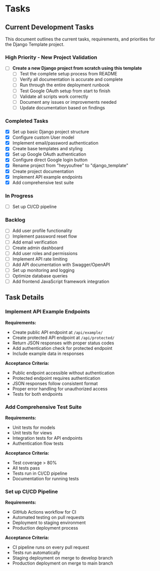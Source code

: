 # Tasks

## Current Development Tasks

This document outlines the current tasks, requirements, and priorities for the Django Template project.

### High Priority - New Project Validation

- [ ] **Create a new Django project from scratch using this template**
  - [ ] Test the complete setup process from README
  - [ ] Verify all documentation is accurate and complete
  - [ ] Run through the entire deployment runbook
  - [ ] Test Google OAuth setup from start to finish
  - [ ] Validate all scripts work correctly
  - [ ] Document any issues or improvements needed
  - [ ] Update documentation based on findings

### Completed Tasks

- [x] Set up basic Django project structure
- [x] Configure custom User model
- [x] Implement email/password authentication
- [x] Create base templates and styling
- [x] Set up Google OAuth authentication
- [x] Configure direct Google login button
- [x] Rename project from "heyyoufree" to "django_template"
- [x] Create project documentation
- [x] Implement API example endpoints
- [x] Add comprehensive test suite

### In Progress

- [ ] Set up CI/CD pipeline

### Backlog

- [ ] Add user profile functionality
- [ ] Implement password reset flow
- [ ] Add email verification
- [ ] Create admin dashboard
- [ ] Add user roles and permissions
- [ ] Implement API rate limiting
- [ ] Add API documentation with Swagger/OpenAPI
- [ ] Set up monitoring and logging
- [ ] Optimize database queries
- [ ] Add frontend JavaScript framework integration

## Task Details

### Implement API Example Endpoints

**Requirements:**
- Create public API endpoint at `/api/example/`
- Create protected API endpoint at `/api/protected/`
- Return JSON responses with proper status codes
- Add authentication check for protected endpoint
- Include example data in responses

**Acceptance Criteria:**
- Public endpoint accessible without authentication
- Protected endpoint requires authentication
- JSON responses follow consistent format
- Proper error handling for unauthorized access
- Tests for both endpoints

### Add Comprehensive Test Suite

**Requirements:**
- Unit tests for models
- Unit tests for views
- Integration tests for API endpoints
- Authentication flow tests

**Acceptance Criteria:**
- Test coverage > 80%
- All tests pass
- Tests run in CI/CD pipeline
- Documentation for running tests

### Set up CI/CD Pipeline

**Requirements:**
- GitHub Actions workflow for CI
- Automated testing on pull requests
- Deployment to staging environment
- Production deployment process

**Acceptance Criteria:**
- CI pipeline runs on every pull request
- Tests run automatically
- Staging deployment on merge to develop branch
- Production deployment on merge to main branch
